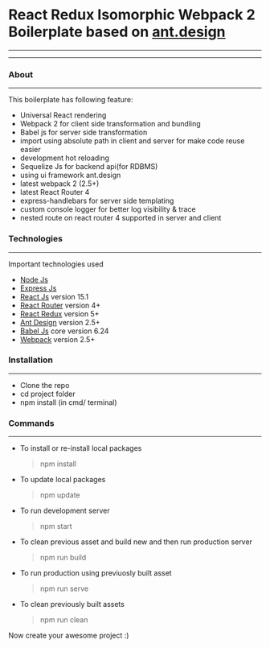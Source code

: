 # React Redux Isomorphic Webpack 2 Boilerplate based on [ant.design](https://ant.design)
----------
----------

### About
----------
This boilerplate has following feature:

 * Universal React rendering
 * Webpack 2 for client side transformation and bundling
 * Babel js for server side transformation
 * import using absolute path in client and server for make code reuse easier
 * development hot reloading
 * Sequelize Js for backend api(for RDBMS)
 * using ui framework ant.design
 * latest webpack 2 (2.5+)
 * latest React Router 4
 * express-handlebars for server side templating
 * custom console logger for better log visibility & trace
 * nested route on react router 4 supported in server and client

### Technologies
----------
Important technologies used
* [Node Js](https://nodejs.org/en/)
* [Express Js](https://expressjs.com/)
* [React Js](https://github.com/reactjs) version 15.1
* [React Router](https://github.com/ReactTraining/react-router) version 4+
* [React Redux](https://github.com/reactjs/react-redux) version 5+
* [Ant Design](https://ant.design) version 2.5+
* [Babel Js](https://babeljs.io/) core version 6.24
* [Webpack](https://webpack.js.org/) version 2.5+

### Installation
----------
* Clone the repo
* cd project folder
* npm install (in cmd/ terminal)

### Commands
----------
* To install or re-install local packages
	>npm install
* To update local packages
	>npm update
* To run development server 
	>npm start
* To clean previous asset and build new and then run production server
 	>npm run build
* To run production using previuosly built asset
 	>npm run serve
* To clean previously built assets
 	>npm run clean

Now create your awesome project :)

